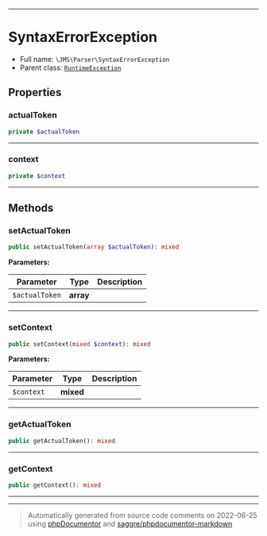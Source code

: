 ***

# SyntaxErrorException





* Full name: `\JMS\Parser\SyntaxErrorException`
* Parent class: [`RuntimeException`](../../RuntimeException.md)



## Properties


### actualToken



```php
private $actualToken
```






***

### context



```php
private $context
```






***

## Methods


### setActualToken



```php
public setActualToken(array $actualToken): mixed
```








**Parameters:**

| Parameter | Type | Description |
|-----------|------|-------------|
| `$actualToken` | **array** |  |




***

### setContext



```php
public setContext(mixed $context): mixed
```








**Parameters:**

| Parameter | Type | Description |
|-----------|------|-------------|
| `$context` | **mixed** |  |




***

### getActualToken



```php
public getActualToken(): mixed
```











***

### getContext



```php
public getContext(): mixed
```











***


***
> Automatically generated from source code comments on 2022-06-25 using [phpDocumentor](http://www.phpdoc.org/) and [saggre/phpdocumentor-markdown](https://github.com/Saggre/phpDocumentor-markdown)
